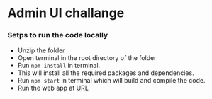 # Admin UI challange

### Setps to run the code locally

- Unzip the folder
- Open terminal in the root directory of the folder
- Run `npm install` in terminal.
- This will install all the required packages and dependencies.
- Run `npm start` in terminal which will build and compile the code.
- Run the web app at [URL](https:localhost:3000)
